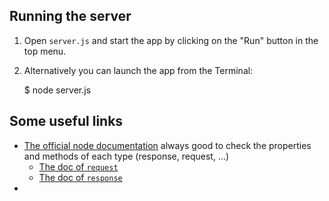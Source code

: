 
## Running the server

1) Open `server.js` and start the app by clicking on the "Run" button in the top menu.

2) Alternatively you can launch the app from the Terminal:

    $ node server.js


## Some useful links

- [The official node documentation](https://nodejs.org/dist/latest-v8.x/docs/api/) always good to check the properties and methods of each type (response, request, ...)
  - [The doc of `request`](https://nodejs.org/dist/latest-v8.x/docs/api/http.html#http_class_http_incomingmessage)
  - [The doc of `response`]()
-
